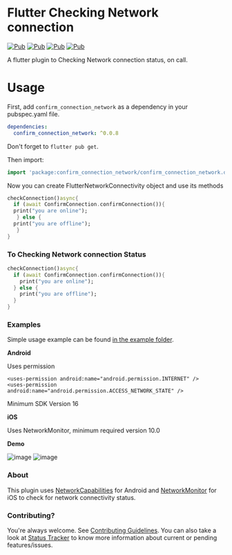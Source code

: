 # Flutter Checking Network connection

[![Pub](https://img.shields.io/pub/v/bloc.svg)](https://pub.dev/packages/confirm_connection_network)
[![Pub](https://i.imgur.com/aV6DDA7.png)](https://www.buymeacoffee.com/736hassan)
[![Pub](https://img.shields.io/badge/chat-on%20Telegram-blue.svg)](https://t.me/hsn9_7)
[![Pub](https://github.com/felangel/bloc/workflows/build/badge.svg)](https://github.com/736hsn)

A flutter plugin to Checking Network connection status, on call.

# Usage

First, add `confirm_connection_network` as a dependency in your pubspec.yaml file.

```yaml
dependencies:
  confirm_connection_network: ^0.0.8
```

Don't forget to `flutter pub get`.

Then import:

```dart
import 'package:confirm_connection_network/confirm_connection_network.dart';
```

Now you can create FlutterNetworkConnectivity object and use its methods

```dart
checkConnection()async{
  if (await ConfirmConnection.confirmConnection()){
  print("you are online");
   } else {
  print("you are offline");
   }
}
```
### To Checking Network connection Status
```dart
checkConnection()async{
  if (await ConfirmConnection.confirmConnection()){
    print("you are online");
  } else {
    print("you are offline");
  }
}
```

 
 
 
### Examples
Simple usage example can be found [in the example folder](example/lib/main.dart).

**Android**

Uses permission

```
<uses-permission android:name="android.permission.INTERNET" />
<uses-permission android:name="android.permission.ACCESS_NETWORK_STATE" />
```

Minimum SDK Version 16

**iOS**

Uses NetworkMonitor, minimum required version 10.0


**Demo**

![image](https://i.ibb.co/VH4fQy8/2022-12-12-15-03-17.jpg "Sample Image offline")
![image](https://i.ibb.co/9wb3fST/2022-12-12-15-03-20-1.jpg "Sample Image online")

### About
This plugin uses [NetworkCapabilities](https://developer.android.com/reference/android/net/NetworkCapabilities) for Android and [NetworkMonitor](https://developer.apple.com/documentation/network) for iOS to check for network connectivity status.


### Contributing?
You're always welcome. See [Contributing Guidelines](CONTRIBUTING.md). You can also take a look at [Status Tracker](https://github.com/736hsn/confirm_connection) to know more information about current or pending features/issues.
